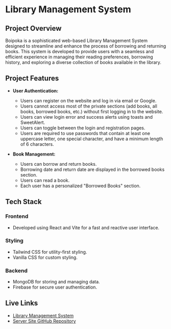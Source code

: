 # Library Management System #

## Project Overview ##
  Boipoka is a sophisticated web-based Library Management System designed to streamline and enhance the process of borrowing and returning books. This system is developed to provide users with a seamless and efficient experience in managing their reading preferences, borrowing history, and exploring a diverse collection of books available in the library.

## Project Features ##

* **User Authentication:**
  * Users can register on the website and log in via email or Google.
  * Users cannot access most of the private sections (add books, all books, borrowed books, etc.) without first logging in to the website.
  * Users can view login error and success alerts using toasts and SweetAlert.
  * Users can toggle between the login and registration pages.
  * Users are required to use passwords that contain at least one uppercase letter, one special character, and have a minimum length of 6 characters.

* **Book Management:**
  * Users can borrow and return books.
  * Borrowing date and return date are displayed in the borrowed books section.
  * Users can read a book.
  * Each user has a personalized "Borrowed Books" section.

## Tech Stack
### Frontend
- Developed using React and Vite for a fast and reactive user interface.
### Styling
- Tailwind CSS for utility-first styling.
- Vanilla CSS for custom styling.
### Backend
- MongoDB for storing and managing data.
- Firebase for secure user authentication.

## Live Links
- [Library Management System](https://id-8-a11.web.app/)
- [Server Site GitHub Repository](https://github.com/Rahidapriya/Library-Management-System-Server-Site)
